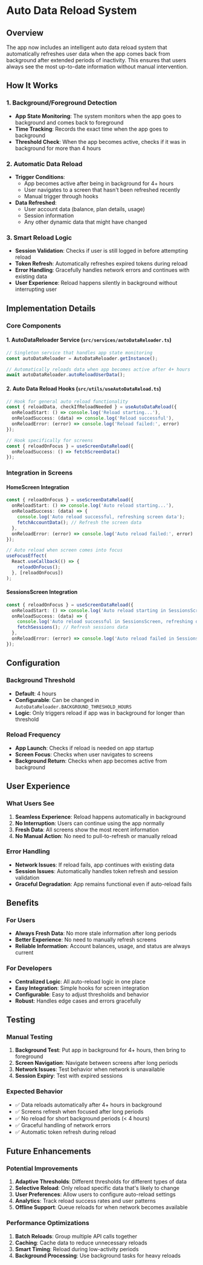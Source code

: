 # Auto Data Reload System

## Overview

The app now includes an intelligent auto data reload system that automatically refreshes user data when the app comes back from background after extended periods of inactivity. This ensures that users always see the most up-to-date information without manual intervention.

## How It Works

### 1. Background/Foreground Detection
- **App State Monitoring**: The system monitors when the app goes to background and comes back to foreground
- **Time Tracking**: Records the exact time when the app goes to background
- **Threshold Check**: When the app becomes active, checks if it was in background for more than 4 hours

### 2. Automatic Data Reload
- **Trigger Conditions**: 
  - App becomes active after being in background for 4+ hours
  - User navigates to a screen that hasn't been refreshed recently
  - Manual trigger through hooks
- **Data Refreshed**:
  - User account data (balance, plan details, usage)
  - Session information
  - Any other dynamic data that might have changed

### 3. Smart Reload Logic
- **Session Validation**: Checks if user is still logged in before attempting reload
- **Token Refresh**: Automatically refreshes expired tokens during reload
- **Error Handling**: Gracefully handles network errors and continues with existing data
- **User Experience**: Reload happens silently in background without interrupting user

## Implementation Details

### Core Components

#### 1. AutoDataReloader Service (`src/services/autoDataReloader.ts`)
```typescript
// Singleton service that handles app state monitoring
const autoDataReloader = AutoDataReloader.getInstance();

// Automatically reloads data when app becomes active after 4+ hours
await autoDataReloader.autoReloadUserData();
```

#### 2. Auto Data Reload Hooks (`src/utils/useAutoDataReload.ts`)
```typescript
// Hook for general auto reload functionality
const { reloadData, checkIfReloadNeeded } = useAutoDataReload({
  onReloadStart: () => console.log('Reload starting...'),
  onReloadSuccess: (data) => console.log('Reload successful'),
  onReloadError: (error) => console.log('Reload failed:', error)
});

// Hook specifically for screens
const { reloadOnFocus } = useScreenDataReload({
  onReloadSuccess: () => fetchScreenData()
});
```

### Integration in Screens

#### HomeScreen Integration
```typescript
const { reloadOnFocus } = useScreenDataReload({
  onReloadStart: () => console.log('Auto reload starting...'),
  onReloadSuccess: (data) => {
    console.log('Auto reload successful, refreshing screen data');
    fetchAccountData(); // Refresh the screen data
  },
  onReloadError: (error) => console.log('Auto reload failed:', error)
});

// Auto reload when screen comes into focus
useFocusEffect(
  React.useCallback(() => {
    reloadOnFocus();
  }, [reloadOnFocus])
);
```

#### SessionsScreen Integration
```typescript
const { reloadOnFocus } = useScreenDataReload({
  onReloadStart: () => console.log('Auto reload starting in SessionsScreen...'),
  onReloadSuccess: (data) => {
    console.log('Auto reload successful in SessionsScreen, refreshing data');
    fetchSessions(); // Refresh sessions data
  },
  onReloadError: (error) => console.log('Auto reload failed in SessionsScreen:', error)
});
```

## Configuration

### Background Threshold
- **Default**: 4 hours
- **Configurable**: Can be changed in `AutoDataReloader.BACKGROUND_THRESHOLD_HOURS`
- **Logic**: Only triggers reload if app was in background for longer than threshold

### Reload Frequency
- **App Launch**: Checks if reload is needed on app startup
- **Screen Focus**: Checks when user navigates to screens
- **Background Return**: Checks when app becomes active from background

## User Experience

### What Users See
1. **Seamless Experience**: Reload happens automatically in background
2. **No Interruption**: Users can continue using the app normally
3. **Fresh Data**: All screens show the most recent information
4. **No Manual Action**: No need to pull-to-refresh or manually reload

### Error Handling
- **Network Issues**: If reload fails, app continues with existing data
- **Session Issues**: Automatically handles token refresh and session validation
- **Graceful Degradation**: App remains functional even if auto-reload fails

## Benefits

### For Users
- **Always Fresh Data**: No more stale information after long periods
- **Better Experience**: No need to manually refresh screens
- **Reliable Information**: Account balances, usage, and status are always current

### For Developers
- **Centralized Logic**: All auto-reload logic in one place
- **Easy Integration**: Simple hooks for screen integration
- **Configurable**: Easy to adjust thresholds and behavior
- **Robust**: Handles edge cases and errors gracefully

## Testing

### Manual Testing
1. **Background Test**: Put app in background for 4+ hours, then bring to foreground
2. **Screen Navigation**: Navigate between screens after long periods
3. **Network Issues**: Test behavior when network is unavailable
4. **Session Expiry**: Test with expired sessions

### Expected Behavior
- ✅ Data reloads automatically after 4+ hours in background
- ✅ Screens refresh when focused after long periods
- ✅ No reload for short background periods (< 4 hours)
- ✅ Graceful handling of network errors
- ✅ Automatic token refresh during reload

## Future Enhancements

### Potential Improvements
1. **Adaptive Thresholds**: Different thresholds for different types of data
2. **Selective Reload**: Only reload specific data that's likely to change
3. **User Preferences**: Allow users to configure auto-reload settings
4. **Analytics**: Track reload success rates and user patterns
5. **Offline Support**: Queue reloads for when network becomes available

### Performance Optimizations
1. **Batch Reloads**: Group multiple API calls together
2. **Caching**: Cache data to reduce unnecessary reloads
3. **Smart Timing**: Reload during low-activity periods
4. **Background Processing**: Use background tasks for heavy reloads 